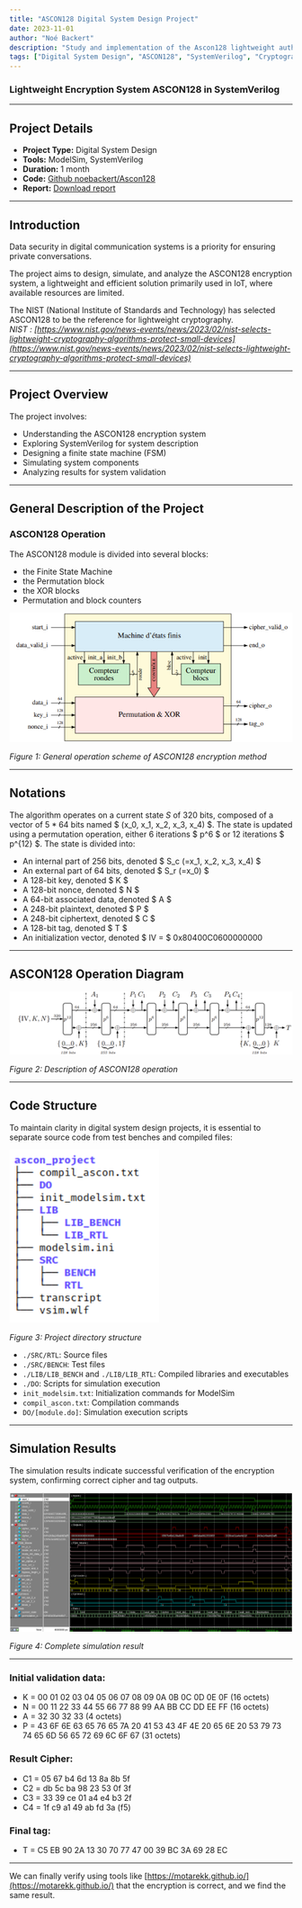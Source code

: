```yaml
---
title: "ASCON128 Digital System Design Project"
date: 2023-11-01
author: "Noé Backert"
description: "Study and implementation of the Ascon128 lightweight authenticated encryption algorithm, focusing on its efficiency and security for resource-constrained environments and development using SystemVerilog." 
tags: ["Digital System Design", "ASCON128", "SystemVerilog", "Cryptography", "IoT", "NIST"]
---
```


### Lightweight Encryption System ASCON128 in SystemVerilog

---

## Project Details

- **Project Type:** Digital System Design  
- **Tools:** ModelSim, SystemVerilog  
- **Duration:** 1 month  
- **Code:** [Github noebackert/Ascon128](https://github.com/noebackert/ascon128)  
- **Report:** [Download report](/files/rapport_ascon128.pdf)  

---

## Introduction
Data security in digital communication systems is a priority for ensuring private conversations.

The project aims to design, simulate, and analyze the ASCON128 encryption system, a lightweight and efficient solution primarily used in IoT, where available resources are limited.

The NIST (National Institute of Standards and Technology) has selected ASCON128 to be the reference for lightweight cryptography.  
*NIST : [https://www.nist.gov/news-events/news/2023/02/nist-selects-lightweight-cryptography-algorithms-protect-small-devices](https://www.nist.gov/news-events/news/2023/02/nist-selects-lightweight-cryptography-algorithms-protect-small-devices)*

---

## Project Overview

The project involves:

- Understanding the ASCON128 encryption system  
- Exploring SystemVerilog for system description  
- Designing a finite state machine (FSM)  
- Simulating system components  
- Analyzing results for system validation  

---

## General Description of the Project

### ASCON128 Operation

The ASCON128 module is divided into several blocks:

- the Finite State Machine  
- the Permutation block  
- the XOR blocks  
- Permutation and block counters  

![General Operation Scheme of ASCON128 Encryption Method](/img/projects/ascon128/ascon_schema.PNG)

*Figure 1: General operation scheme of ASCON128 encryption method*

---
## Notations

The algorithm operates on a current state $S$ of 320 bits, composed of a vector of $5 * 64$ bits named $ (x_0, x_1, x_2, x_3, x_4) $. The state is updated using a permutation operation, either 6 iterations $ p^6 $ or 12 iterations $ p^{12} $. The state is divided into:

- An internal part of 256 bits, denoted $ S_c (=x_1, x_2, x_3, x_4) $  
- An external part of 64 bits, denoted $ S_r (=x_0) $  
- A 128-bit key, denoted $ K $  
- A 128-bit nonce, denoted $ N $  
- A 64-bit associated data, denoted $ A $  
- A 248-bit plaintext, denoted $ P $  
- A 248-bit ciphertext, denoted $ C $  
- A 128-bit tag, denoted $ T $  
- An initialization vector, denoted $ IV = $ 0x80400C0600000000  

---

## ASCON128 Operation Diagram

![ASCON128 Functionment](/img/projects/ascon128/ascon_functionment.PNG)

*Figure 2: Description of ASCON128 operation*

---

## Code Structure

To maintain clarity in digital system design projects, it is essential to separate source code from test benches and compiled files:

![Project Directory Structure](/img/projects/ascon128/tree.PNG)

*Figure 3: Project directory structure*

- `./SRC/RTL`: Source files  
- `./SRC/BENCH`: Test files  
- `./LIB/LIB_BENCH` and `./LIB/LIB_RTL`: Compiled libraries and executables  
- `./DO`: Scripts for simulation execution  
- `init_modelsim.txt`: Initialization commands for ModelSim  
- `compil_ascon.txt`: Compilation commands  
- `DO/[module.do]`: Simulation execution scripts  

---

## Simulation Results

The simulation results indicate successful verification of the encryption system, confirming correct cipher and tag outputs.

![Complete Simulation Result](/img/projects/ascon128/output_ascon.PNG)

*Figure 4: Complete simulation result*

---

### Initial validation data:

- K = 00 01 02 03 04 05 06 07 08 09 0A 0B 0C 0D 0E 0F (16 octets)  
- N = 00 11 22 33 44 55 66 77 88 99 AA BB CC DD EE FF (16 octets)  
- A = 32 30 32 33 (4 octets)  
- P = 43 6F 6E 63 65 76 65 7A 20 41 53 43 4F 4E 20 65 6E 20 53 79 73 74 65 6D 56 65 72 69 6C 6F 67 (31 octets)  

### Result Cipher:

- C1 = 05 67 b4 6d 13 8a 8b 5f  
- C2 = db 5c ba 98 23 53 0f 3f  
- C3 = 33 39 ce 01 a4 e4 b3 2f  
- C4 = 1f c9 a1 49 ab fd 3a (f5)  

### Final tag:

- T = C5 EB 90 2A 13 30 70 77 47 00 39 BC 3A 69 28 EC  

---

We can finally verify using tools like [https://motarekk.github.io/](https://motarekk.github.io/) that the encryption is correct, and we find the same result.
